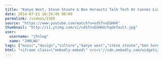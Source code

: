```yaml
---
title: "Kanye West, Steve Stoute & Ben Horowitz Talk Tech At Cannes Lions"
date: 2014-07-21 16:24:45 00:00
permalink: /videos/2360
source: "https://www.youtube.com/watch?v=vdSfnuEGHH4"
thumbnail: "http://i1.ytimg.com/vi/vdSfnuEGHH4/hqdefault.jpg"
user:
  username: "jhnlwg"
  name: "JHNLWG"
tags: ["music","design","culture","kanye west","steve stoute","ben horowitz"]
html: "<iframe class=\"embedly-embed\" src=\"//cdn.embedly.com/widgets/media.html?src=http%3A%2F%2Fwww.youtube.com%2Fembed%2FvdSfnuEGHH4%3Fwmode%3Dtransparent%26feature%3Doembed&wmode=transparent&url=http%3A%2F%2Fwww.youtube.com%2Fwatch%3Fv%3DvdSfnuEGHH4&image=http%3A%2F%2Fi1.ytimg.com%2Fvi%2FvdSfnuEGHH4%2Fhqdefault.jpg&key=daaebf4d9cdd46779200162d0ca86e20&type=text%2Fhtml&schema=youtube\" width=\"854\" height=\"480\" scrolling=\"no\" frameborder=\"0\" allowfullscreen></iframe>"
---
```


